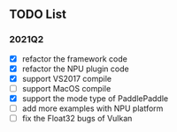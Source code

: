 ## TODO List

### 2021Q2

- [x] refactor the framework code
- [x] refactor the NPU plugin code
- [x] support VS2017 compile
- [ ] support MacOS compile
- [x] support the mode type of PaddlePaddle
- [ ] add more examples with NPU platform 
- [ ] fix the Float32 bugs of Vulkan
